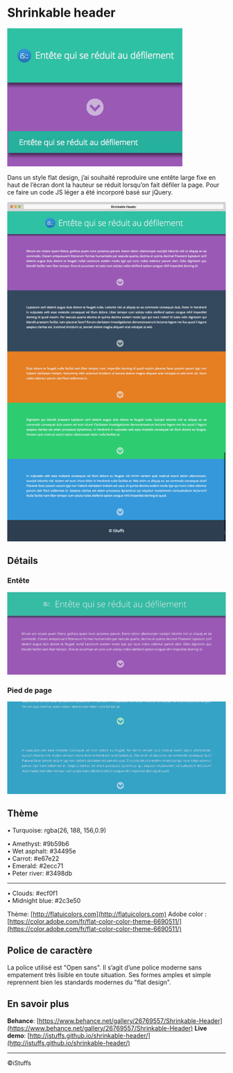 # Shrinkable header

![](DOCUMENTATION/images/shrinkableheader-card.png)

Dans un style flat design, j’ai souhaité reproduire une entête large fixe en haut de l’écran dont la hauteur se réduit lorsqu’on fait défiler la page.
Pour ce faire un code JS léger a été incorporé basé sur jQuery.
 
![capture d'écran](DOCUMENTATION/images/shrinkableheader-browser.png)
 
## Détails

### Entête

![Entête](DOCUMENTATION/images/header.gif) 

### Pied de page

 ![Pied de page](DOCUMENTATION/images/footer.gif)


## Thème
 
• Turquoise: rgba(26, 188, 156,0.9)  

• Amethyst: #9b59b6  
• Wet asphalt: #34495e  
• Carrot: #e67e22  
• Emerald: #2ecc71  
• Peter river: #3498db

---
• Clouds: #ecf0f1  
• Midnight blue: #2c3e50
 
Thème: [http://flatuicolors.com](http://flatuicolors.com)
Adobe color : [https://color.adobe.com/fr/flat-color-color-theme-6690511/](https://color.adobe.com/fr/flat-color-color-theme-6690511/)

## Police de caractère
 
La police utilisé est "Open sans". Il s’agit d’une police moderne sans empatement très lisible en toute situation. Ses formes amples et simple reprennent bien les standards modernes du "flat design".



## En savoir plus
 
**Behance**: [https://www.behance.net/gallery/26769557/Shrinkable-Header](https://www.behance.net/gallery/26769557/Shrinkable-Header)
**Live demo**: [http://istuffs.github.io/shrinkable-header/](http://istuffs.github.io/shrinkable-header/)

---
©iStuffs